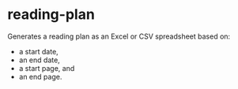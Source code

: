 # reading-plan
Generates a reading plan as an Excel or CSV spreadsheet based on:
* a start date,
* an end date,
* a start page, and
* an end page.